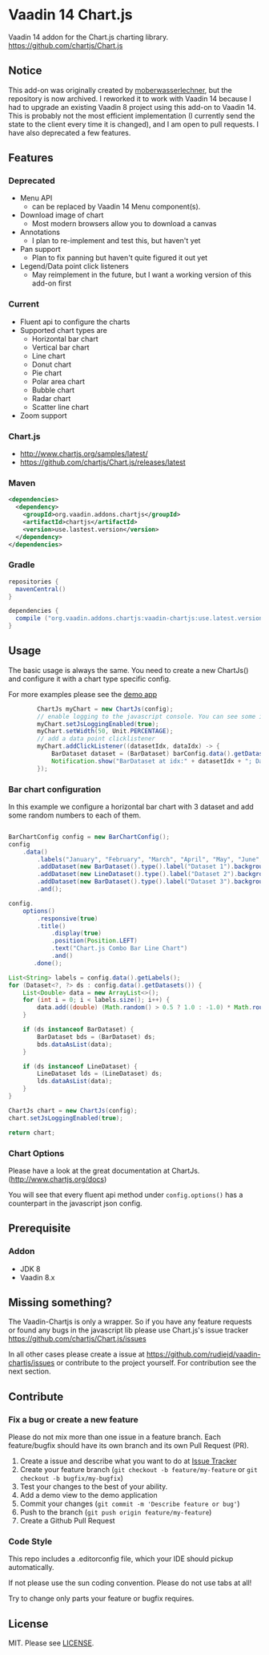 # Vaadin 14 Chart.js
Vaadin 14 addon for the Chart.js charting library. https://github.com/chartjs/Chart.js

## Notice

This add-on was originally created by [moberwasserlechner](https://github.com/moberwasserlechner/), but the repository is now archived. I reworked it to work with Vaadin 14 because I had to upgrade an existing Vaadin 8 project using this add-on to Vaadin 14. This is probably not the most efficient implementation (I currently send the state to the client every time it is changed), and I am open to pull requests. I have also deprecated a few features.

## Features
### Deprecated
* Menu API 
    * can be replaced by Vaadin 14 Menu component(s).
* Download image of chart 
    * Most modern browsers allow you to download a canvas
* Annotations
    * I plan to re-implement and test this, but haven't yet  
* Pan support
    * Plan to fix panning but haven't quite figured it out yet
* Legend/Data point click listeners
    * May reimplement in the future, but I want a working version of this add-on first 

### Current
* Fluent api to configure the charts
* Supported chart types are
  * Horizontal bar chart
  * Vertical bar chart
  * Line chart
  * Donut chart
  * Pie chart
  * Polar area chart
  * Bubble chart
  * Radar chart
  * Scatter line chart
* Zoom support

### Chart.js

* http://www.chartjs.org/samples/latest/
* https://github.com/chartjs/Chart.js/releases/latest


### Maven

```xml
<dependencies>
  <dependency>
    <groupId>org.vaadin.addons.chartjs</groupId>
    <artifactId>chartjs</artifactId>
    <version>use.lastest.version</version>
  </dependency>
</dependencies>
```

### Gradle

```gradle
repositories {
  mavenCentral()
}

dependencies {
  compile ("org.vaadin.addons.chartjs:vaadin-chartjs:use.latest.version")
}
```
    
## Usage

The basic usage is always the same. You need to create a new ChartJs() and configure it with a chart type specific config.

For more examples please see the [demo app](#vaadin-addon)

```java
        ChartJs myChart = new ChartJs(config);
        // enable logging to the javascript console. You can see some interessenting things there ;). Please do not use this in production because it's only needed for debugging.
        myChart.setJsLoggingEnabled(true);
        myChart.setWidth(50, Unit.PERCENTAGE);
        // add a data point clicklistener
        myChart.addClickListener((datasetIdx, dataIdx) -> {
            BarDataset dataset = (BarDataset) barConfig.data().getDatasets().get(datasetIdx);
            Notification.show("BarDataset at idx:" + datasetIdx + "; Data: idx=" + dataIdx + "; Value=" + dataset.getData().get(dataIdx), Type.WARNING_MESSAGE);
        });
```

### Bar chart configuration

In this example we configure a horizontal bar chart with 3 dataset and add some random numbers to each of them.

```java

BarChartConfig config = new BarChartConfig();
config
    .data()
        .labels("January", "February", "March", "April", "May", "June", "July")
        .addDataset(new BarDataset().type().label("Dataset 1").backgroundColor("rgba(151,187,205,0.5)").borderColor("white").borderWidth(2))
        .addDataset(new LineDataset().type().label("Dataset 2").backgroundColor("rgba(151,187,205,0.5)").borderColor("white").borderWidth(2))
        .addDataset(new BarDataset().type().label("Dataset 3").backgroundColor("rgba(220,220,220,0.5)"))
        .and();

config.
    options()
        .responsive(true)
        .title()
            .display(true)
            .position(Position.LEFT)
            .text("Chart.js Combo Bar Line Chart")
            .and()
       .done();

List<String> labels = config.data().getLabels();
for (Dataset<?, ?> ds : config.data().getDatasets()) {
    List<Double> data = new ArrayList<>();
    for (int i = 0; i < labels.size(); i++) {
        data.add((double) (Math.random() > 0.5 ? 1.0 : -1.0) * Math.round(Math.random() * 100));
    }

    if (ds instanceof BarDataset) {
        BarDataset bds = (BarDataset) ds;
        bds.dataAsList(data);    
    }

    if (ds instanceof LineDataset) {
        LineDataset lds = (LineDataset) ds;
        lds.dataAsList(data);    
    }
}

ChartJs chart = new ChartJs(config);
chart.setJsLoggingEnabled(true);

return chart; 
```

### Chart Options

Please have a look at the great documentation at ChartJs. (http://www.chartjs.org/docs)

You will see that every fluent api method under `config.options()` has a counterpart in the javascript json config.  

## Prerequisite

### Addon
* JDK 8
* Vaadin 8.x

## Missing something?

The Vaadin-Chartjs is only a wrapper. So if you have any feature requests or found any bugs in the javascript lib please use Chart.js's issue tracker https://github.com/chartjs/Chart.js/issues

In all other cases please create a issue at https://github.com/rudiejd/vaadin-chartjs/issues or contribute to the project yourself. For contribution see the next section.

## Contribute

### Fix a bug or create a new feature

Please do not mix more than one issue in a feature branch. Each feature/bugfix should have its own branch and its own Pull Request (PR).

1. Create a issue and describe what you want to do at [Issue Tracker](https://github.com/rudiejd/vaadin-chartjs/issues)
2. Create your feature branch (`git checkout -b feature/my-feature` or `git checkout -b bugfix/my-bugfix`)
3. Test your changes to the best of your ability.
4. Add a demo view to the demo application 
5. Commit your changes (`git commit -m 'Describe feature or bug'`)
6. Push to the branch (`git push origin feature/my-feature`)
7. Create a Github Pull Request

### Code Style

This repo includes a .editorconfig file, which your IDE should pickup automatically.

If not please use the sun coding convention. Please do not use tabs at all!

Try to change only parts your feature or bugfix requires.

## License

MIT. Please see [LICENSE](https://github.com/rudiejd/vaadin-chartjs/blob/master/LICENSE).
